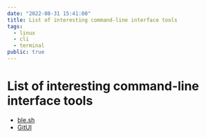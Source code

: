```yaml
---
date: "2022-08-31 15:41:00"
title: List of interesting command-line interface tools
tags:
  - linux
  - cli
  - terminal
public: true
---
```


# List of interesting command-line interface tools

* [ble.sh](https://github.com/akinomyoga/ble.sh)
* [GitUI](https://github.com/extrawurst/gitui)

